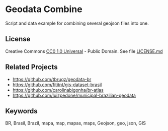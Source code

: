 ﻿
Geodata Combine
===============

Script and data example for combining several geojson files into one.

License
-------
Creative Commons [CC0 1.0 Universal](https://creativecommons.org/publicdomain/zero/1.0/) - Public Domain. See file [LICENSE.md](LICENSE.md)


Related Projects
--------------------- 
* https://github.com/tbrugz/geodata-br
* https://github.com/fititnt/gis-dataset-brasil
* https://github.com/carolinabigonha/br-atlas
* https://github.com/luizpedone/municipal-brazilian-geodata


Keywords
--------
BR, Brasil, Brazil, mapa, map, mapas, maps, Geojson, geo, json, GIS
